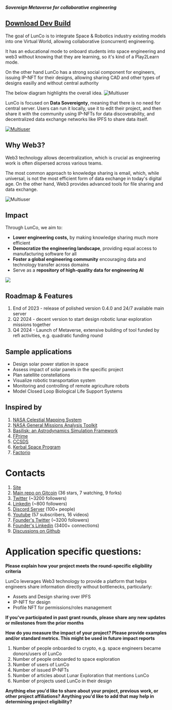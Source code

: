 _**Sovereign Metaverse for collaborative engineering**_

## [Download Dev Build](https://github.com/LunCoSim/lunco-sim/releases/tag/v0.4.0-dev1)

The goal of LunCo is to integrate Space & Robotics industry existing models into one Virtual World, allowing collaborative (concurrent) engineering.

It has an educational mode to onboard students into space engineering and web3 without knowing that they are learning, so it's kind of a Play2Learn mode.

On the other hand LunCo has a strong social component for engineers, issuing IP-NFT for their designs, allowing sharing CAD and other types of designs easilly and without central authority


The below diagram highlights the overall idea.
![Multiuser](https://bafybeic5mnsajdsyrszy7ddnoy5uvxhz76usukcnatp5g5exqapqagzcc4.ipfs.w3s.link/Combining%20simulations.png)

LunCo is focused on **Data Sovereignty**, meaning that there is no need for central server. Users can run it locally, use it to edit their project, and then share it with the community using IP-NFTs for data discoverability, and decentralized data exchange networks like IPFS to share data itself.

[![Multiuser](https://bafybeibdidgnutcuhqodxkvnh3qpecugyu6a7p6rvk7w36jwe5m4mtotty.ipfs.w3s.link/Federated.png)](https://twitter.com/LunCoSim/status/1679031437780201472)

## Why Web3?

Web3 technology allows decentralization, which is crucial as engineering work is often dispersed across various teams. 

The most common approach to knowledge sharing is email, which, while universal, is not the most efficient form of data exchange in today's digital age. On the other hand, Web3 provides advanced tools for file sharing and data exchange.

![Multiuser](https://bafybeifuursjotnrriuy7sh2r7gf4k7mc4ob47nkmjnqj5h3m336a7moum.ipfs.w3s.link/Screenshot_20231105_151305.jpg)


## Impact

Through LunCo, we aim to:

- **Lower engineering costs,** by making knowledge sharing much more efficient
- **Democratize the engineering landscape**, providing equal access to manufacturing software for all
- **Foster a global engineering community** encouraging data and technology transfer across domains
- Serve as a **repository of high-quality data for engineering AI**

![](https://bafybeieyvd2guylnjom7lnyqcudcawsjnc2k5srr7a3j53jtswo6syww2m.ipfs.w3s.link/Screenshot_20231105_152202.jpg)
## Roadmap & Features

1. End of 2023 - release of polished version 0.4.0 and 24/7 available main server
2. Q2 2024 - decent version to start design robotic lunar exploration missions together
3. Q4 2024 - Launch of Metaverse, extensive building of tool funded by refi activities, e.g. quadratic funding round

## Sample applications

- Design solar power station in space 
- Assess impact of solar panels in the specific project
- Plan satellite constellations 
- Visualize robotic transportation system
- Monitoring and controlling of remote agriculture robots
- Model Closed Loop Biological Life Support Systems

## Inspired by

1. [NASA Celestial Mapping System](https://celestialmappingsystem.arc.nasa.gov)
2. [NASA General Missions Analysis Toolkit](https://software.nasa.gov/software/GSC-17177-1)
3. [Basilisk: an Astrodynamics Simulation Framework](https://hanspeterschaub.info/basilisk/)
4. [FPrime](https://github.com/nasa/fprime)
5. [CCSDS](https://public.ccsds.org/default.aspx) 
6. [Kerbal Space Program](https://www.kerbalspaceprogram.com)
7. [Factorio](https://www.factorio.com)

# Contacts

1. [Site](https://lunco.space)
2. [Main repo on Gitcoin](https://github.com/LunCoSim/lunco-sim) (36 stars, 7 watching, 9 forks)
3. [Twitter](https://twitter.com/LunCoSim) (~3200 followers)
4. [Linkedin](https://www.linkedin.com/company/luncosim/) (~800 followers)
5. [Discord Server](https://discord.gg/uTEFrW32) (100+ people)
7. [Youtube](https://www.youtube.com/@LunCoSim) (57 subscribers, 16 videos)
8. [Founder's Twitter](https://twitter.com/_Difint_) (~3200 followers)
9. [Founder's Linkedin](https://www.linkedin.com/in/rod-mamin-2a48a12b/) (3400+ connections)
10. [Discussions on Github](https://github.com/orgs/LunCoSim/discussions)


# Application specific questions:

**Please explain how your project meets the round-specific eligibility criteria**

LunCo leverages Web3 technology to provide a platform that helps engineers share information directly without bottlenecks, particularly:

- Assets and Design sharing over IPFS
- IP-NFT for design
- Profile NFT for permissions/roles management


**If you've participated in past grant rounds, please share any new updates or milestones from the prior months**



**How do you measure the impact of your project? Please provide examples and/or standard metrics. This might be used in future impact reports**

1. Number of people onboarded to crypto, e.g. space engineers became donors/users of LunCo
2. Number of people onboarded to space exploration
3. Number of users of LunCo
4. Number of issued IP-NFTs
5. Number of articles about Lunar Exploration that mentions LunCo
6. Number of projects used LunCo in their design

**Anything else you'd like to share about your project, previous work, or other project affiliations? Anything you'd like to add that may help in determining project eligibility?**



